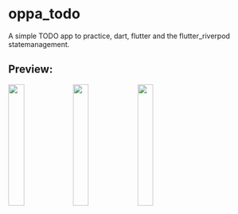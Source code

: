 # oppa_todo

A simple TODO app to practice, dart, flutter and the flutter_riverpod statemanagement.

## Preview:

<p float="left">
  <img src="https://i.imgur.com/vT8Vrjr.png" width="25%" />
  <img src="https://i.imgur.com/LIEMOs3.png" width="25%" />
  <img src="https://i.imgur.com/pCfqVvG.png" width="25%" />
</p>